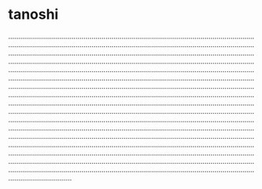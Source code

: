 # tanoshi

............................................................................................................................................................................................................................................................................................................................................................................................................................................................................................................................................................................................................................................................................................................................................................................................................................................................................................................................................................................................................................................................................................................................................................................................................................................................................................................................................................................................................................................................................................................................................................................................................................................................................................................................................................................................................................................................................................................................................................................................................................................................................................................................................................................................................................